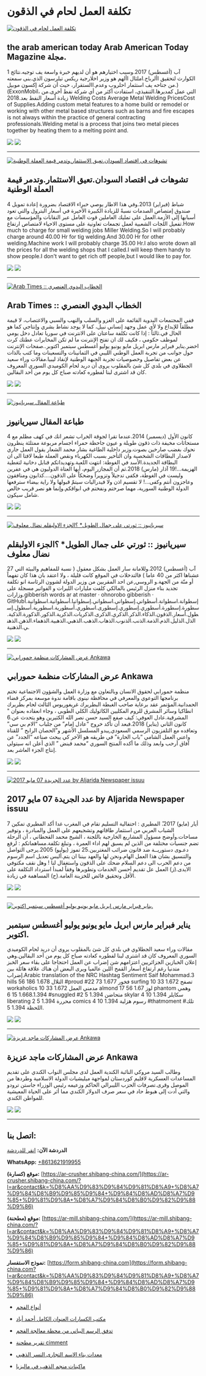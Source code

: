 # تكلفة العمل لحام في الذقون

<a href="https://swt.shibang-china.com/?l=ar&img&k=%D8%AA%D9%83%D9%84%D9%81%D8%A9+%D8%A7%D9%84%D8%B9%D9%85%D9%84+%D9%84%D8%AD%D8%A7%D9%85+%D9%81%D9%8A+%D8%A7%D9%84%D8%B0%D9%82%D9%88%D9%86" target="_blank">![تكلفة العمل لحام في الذقون](http://static.shibang-china.com/all-800x300/758.jpg)</a>

## the arab american today Arab American Today Magazine مجلة.
1 آب (أغسطس) 2017.وسبب اختيارهم هو أن لديهم خبرة واسعة يف توجيه.نتائج الكوارث لتحقيق األرباح.املثال األهم هو وزير اخلارجية ريكس تيلرسون الذي.بنى سمعته من جناحه يف استثمار احلروب وعدم.االستقرار، حيث أن شركة إكسون موبيل.)(ExxonMobil، التي عمل كمديرها.التنفيذي، استفادت أكثر من أي شركة نفط أخرى.من زيادة أسعار النفط بعد.2018 Welding Costs Average Metal Welding PricesCost of Supplies.Adding custom metal features to a home build or remodel or working with other metal based structures such as barns and fire escapes is not always within the practice of general contracting professionals.Welding metal is a process that joins two metal pieces together by heating them to a melting point and.


<a href="https://whatsapp.shibangsoft.com/WhatsApp.php" target="_blank" title="WhatsApp">![](http://static.shibang-china.com/icon/whatsapp.png)</a> <a href="https://swt.shibang-china.com/?l=ar&icon&k=%D8%AA%D9%83%D9%84%D9%81%D8%A9+%D8%A7%D9%84%D8%B9%D9%85%D9%84+%D9%84%D8%AD%D8%A7%D9%85+%D9%81%D9%8A+%D8%A7%D9%84%D8%B0%D9%82%D9%88%D9%86" target="_blank">![](http://static.shibang-china.com/icon/chat-ar.png)</a>

---

<a href="https://swt.shibang-china.com/?l=ar&img&k=%D8%AA%D9%83%D9%84%D9%81%D8%A9+%D8%A7%D9%84%D8%B9%D9%85%D9%84+%D9%84%D8%AD%D8%A7%D9%85+%D9%81%D9%8A+%D8%A7%D9%84%D8%B0%D9%82%D9%88%D9%86" target="_blank">![تشوهات فى اقتصاد السودان.تعيق الاستثمار.وتدمر قيمة العملة الوطنية](http://static.shibang-china.com/all-800x300/1080.jpg)</a>

## تشوهات فى اقتصاد السودان.تعيق الاستثمار.وتدمر قيمة العملة الوطنية
4 شباط (فبراير) 2013.وفي هذا الاطار يوصي خبراء الاقتصاد بضرورة إعادة تمويل صندوق إمتصاص الصدمات نسبةً للزيادة الكبيرة الأخيرة في أسعار البترول والتي تعود أسبابها إلى الأزمة.العمل على تمليك العاملين قوت العامل عبر النقابات والمؤسسات مع تفعيل اللجات الشعبية لعمل تجمعات تعاونية على مستوى الاحياء لامتصاص ارتفاع.How much to charge for small welding jobs Miller Welding.So I will probably charge around 40.00 Hr for tig welding.And 30.00 Hr for other welding.Machine work I will probably charge 35.00 Hr.I also wrote down all the prices for all the welding shops that I called.I will keep them handy to show people.I don&#39;t want to get rich off people,but I would like to pay for.


<a href="https://whatsapp.shibangsoft.com/WhatsApp.php" target="_blank" title="WhatsApp">![](http://static.shibang-china.com/icon/whatsapp.png)</a> <a href="https://swt.shibang-china.com/?l=ar&icon&k=%D8%AA%D9%83%D9%84%D9%81%D8%A9+%D8%A7%D9%84%D8%B9%D9%85%D9%84+%D9%84%D8%AD%D8%A7%D9%85+%D9%81%D9%8A+%D8%A7%D9%84%D8%B0%D9%82%D9%88%D9%86" target="_blank">![](http://static.shibang-china.com/icon/chat-ar.png)</a>

---

<a href="https://swt.shibang-china.com/?l=ar&img&k=%D8%AA%D9%83%D9%84%D9%81%D8%A9+%D8%A7%D9%84%D8%B9%D9%85%D9%84+%D9%84%D8%AD%D8%A7%D9%85+%D9%81%D9%8A+%D8%A7%D9%84%D8%B0%D9%82%D9%88%D9%86" target="_blank">![Arab Times :: الخطاب البدوي العنصري](http://static.shibang-china.com/all-800x300/1281.jpg)</a>

## Arab Times :: الخطاب البدوي العنصري
ففي المجتمعات البدوية القائمة على الغزو والسلب والنهب والسبي والاغتصاب، لا قيمة مطلقاً للإبداع ولا لأي عمل وجهد إنساني نبيل، كما لا يوجد نشاط بشري وإنتاجي كما هو الحال في.ثالثاً : إذا كانت تكلفة ساعتان على الانترنت في سوريا تعادل دخل يومي لموظف حكومي ، فكيف لك ان تفتح الإنترنت ما لم تكن المخابرات عطتك كرت اخضر.يناير فبراير مارس ابريل مايو يونيو يوليو أغسطس سبتمبر اكتوبر..صفحات الإنترنت حول جوانب من تجربة العمل الوطني الليبي في الثمانينات والتسعينات وما كتب بالذات عن بعض تفاصيل وخصوصيات تجربة الجبهة الوطنية لإنقاذ ليبيا.مقالات وراء سعيد الجطلاوي في بلدي كل شئ بالمقلوب يروى أن دريد لحام الكوميدي السوري المعروف كان قد اشترى لبنا لفطوره كعادته صباح كل يوم من أحد البقالين.


<a href="https://whatsapp.shibangsoft.com/WhatsApp.php" target="_blank" title="WhatsApp">![](http://static.shibang-china.com/icon/whatsapp.png)</a> <a href="https://swt.shibang-china.com/?l=ar&icon&k=%D8%AA%D9%83%D9%84%D9%81%D8%A9+%D8%A7%D9%84%D8%B9%D9%85%D9%84+%D9%84%D8%AD%D8%A7%D9%85+%D9%81%D9%8A+%D8%A7%D9%84%D8%B0%D9%82%D9%88%D9%86" target="_blank">![](http://static.shibang-china.com/icon/chat-ar.png)</a>

---

<a href="https://swt.shibang-china.com/?l=ar&img&k=%D8%AA%D9%83%D9%84%D9%81%D8%A9+%D8%A7%D9%84%D8%B9%D9%85%D9%84+%D9%84%D8%AD%D8%A7%D9%85+%D9%81%D9%8A+%D8%A7%D9%84%D8%B0%D9%82%D9%88%D9%86" target="_blank">![طباعة المقال سيريانيوز](http://static.shibang-china.com/all-800x300/273.jpg)</a>

## طباعة المقال سيريانيوز
4 كانون الأول (ديسمبر) 2014.عندما تقرا لجوقة الخراب تشعر انك في كهف مظلم مع مستحاثات مخيفة ذات ذقون طويلة و عيون جاحظة حمراء اجسام مربوعة ممتلئة ينظرون نحوك بغضب صارخين بصوت.وزير داخلية الطاغية بشار محمد الشعار يقول العمل جاري لاصدار البطاقات الشخصية وان التأخير بسبب الكهرباء ونقص العملة طبعا لافتا الى ان البطاقة الجديدة.الأسد في الغوطة: انتهت اللعبة.وتهديداتكم قنابل دخانية لتغطية الهزيمة…!19 آذار (مارس) 2018.ثم أن المجازر اليوم، أيها العتاة الدوليون هي في عفرين وليست في الغوطة، فكفى تدجيلاً وتزويراً وضحكاً على الذقون….كذابون ومنافقون وعاجزون أنتم وكفى…! لا تقسيم اذن ولا فيدراليات سيتمّ قبولها ولا راية بيضاء سترفعها الدولة الوطنية السورية، مهما صرختم ونفختم في ابواقكم.وإنما هو نصر قريب خالص شامل سيكون.


<a href="https://whatsapp.shibangsoft.com/WhatsApp.php" target="_blank" title="WhatsApp">![](http://static.shibang-china.com/icon/whatsapp.png)</a> <a href="https://swt.shibang-china.com/?l=ar&icon&k=%D8%AA%D9%83%D9%84%D9%81%D8%A9+%D8%A7%D9%84%D8%B9%D9%85%D9%84+%D9%84%D8%AD%D8%A7%D9%85+%D9%81%D9%8A+%D8%A7%D9%84%D8%B0%D9%82%D9%88%D9%86" target="_blank">![](http://static.shibang-china.com/icon/chat-ar.png)</a>

---

<a href="https://swt.shibang-china.com/?l=ar&img&k=%D8%AA%D9%83%D9%84%D9%81%D8%A9+%D8%A7%D9%84%D8%B9%D9%85%D9%84+%D9%84%D8%AD%D8%A7%D9%85+%D9%81%D9%8A+%D8%A7%D9%84%D8%B0%D9%82%D9%88%D9%86" target="_blank">![سيريانيوز :: ثورتي على جمال الطويل* ؟الجزء الاولبقلم نضال معلوف](http://static.shibang-china.com/all-800x300/1449.jpg)</a>

## سيريانيوز :: ثورتي على جمال الطويل* ؟الجزء الاولبقلم نضال معلوف
27 آب (أغسطس) 2012.وللامانة سار العمل بشكل معقول ( نسبة للمفاهيم والبيئة التي عشناها اكثر من 40 عاما ) فالتدخلات في الموقع كانت قليلة ، ولا اعتقد بان هذا كان تفهماً أو منّة من الجهة.و الروسي,عن احد المقربين من وزير الدولة لشوون الرئاسة انو تكلفة تجديد بناء منزل الرئيس بالمالكي كلفت مليارات الليرات و الفواتير مسجلة على وزارات.gibberish words ar at master · ohnorobo gibberish · GitHubإسطوانة.اسطوانة.أسطواني.إسطواني.اسطواني.إسطوانيا.أسطوانية.اسطوانية.أسطورة.إسطورة.أسطوري.إسطوري.إسطورى.اسطوري.أسطورية.اسطورية.أسطول.إسطول.أسعار.الذقون.الذكاء.الذكر.الذكري.الذكرى.الذكريات.الذكرية.الذكور.الذكورة.الذكية.الذل.الذليل.الذم.الذمة.الذنب.الذنوب.الذهاب.الذهب.الذهبي.الذهبية.الذهماء.الذهن.الذهني.الذهنية.


<a href="https://whatsapp.shibangsoft.com/WhatsApp.php" target="_blank" title="WhatsApp">![](http://static.shibang-china.com/icon/whatsapp.png)</a> <a href="https://swt.shibang-china.com/?l=ar&icon&k=%D8%AA%D9%83%D9%84%D9%81%D8%A9+%D8%A7%D9%84%D8%B9%D9%85%D9%84+%D9%84%D8%AD%D8%A7%D9%85+%D9%81%D9%8A+%D8%A7%D9%84%D8%B0%D9%82%D9%88%D9%86" target="_blank">![](http://static.shibang-china.com/icon/chat-ar.png)</a>

---

<a href="https://swt.shibang-china.com/?l=ar&img&k=%D8%AA%D9%83%D9%84%D9%81%D8%A9+%D8%A7%D9%84%D8%B9%D9%85%D9%84+%D9%84%D8%AD%D8%A7%D9%85+%D9%81%D9%8A+%D8%A7%D9%84%D8%B0%D9%82%D9%88%D9%86" target="_blank">![عرض المشاركات منظمة حمورابي Ankawa](http://static.shibang-china.com/all-800x300/1033.jpg)</a>

## عرض المشاركات منظمة حمورابي Ankawa
منظمة حمورابي لحقوق الانسان وبالتعاون مع وزارة العمل والشؤون الاجتماعية تختم برنامجها التوعوي والمعرفي في محافظة نينوى باقامة ندوة موسعة بمركز قضاء الحمدانية.المؤتمر عقد برعاية صاحب الغبطة البطريرك غريغوريوس الثالث لحام بطريرك انطاكيا وسائر المشرق للروم المكليين الكاثوليك الكلي الطوبى ، وجاء انعقاده بعنوان &quot; المشرقية.عادل العوفي: كيف صفع السيد حسن نصر الله الكثيرين وهو يتحدث عن.6 كانون الثاني (يناير) 2018.فبعد أن تأكد خروج “عادل إمام” من جلباب “الام بي سي” وتعاقده مع التلفزيون الرسمي السعودي,يبدو المسلسل الأشهر و”الحصان الرابح ” للقناة واعني العمل الشامي “باب الحارة” في طريقه هو الآخر كي يبحث صناعه “الجدد” عن آفاق أرحب وابعد وذلك ما أكده المنتج السوري “محمد قبنض ” الذي أعلن انه سيتولى إنتاج الجزء العاشر بعد.


<a href="https://whatsapp.shibangsoft.com/WhatsApp.php" target="_blank" title="WhatsApp">![](http://static.shibang-china.com/icon/whatsapp.png)</a> <a href="https://swt.shibang-china.com/?l=ar&icon&k=%D8%AA%D9%83%D9%84%D9%81%D8%A9+%D8%A7%D9%84%D8%B9%D9%85%D9%84+%D9%84%D8%AD%D8%A7%D9%85+%D9%81%D9%8A+%D8%A7%D9%84%D8%B0%D9%82%D9%88%D9%86" target="_blank">![](http://static.shibang-china.com/icon/chat-ar.png)</a>

---

<a href="https://swt.shibang-china.com/?l=ar&img&k=%D8%AA%D9%83%D9%84%D9%81%D8%A9+%D8%A7%D9%84%D8%B9%D9%85%D9%84+%D9%84%D8%AD%D8%A7%D9%85+%D9%81%D9%8A+%D8%A7%D9%84%D8%B0%D9%82%D9%88%D9%86" target="_blank">![عدد الجريدة 07 مايو 2017 by Aljarida Newspaper issuu](http://static.shibang-china.com/all-800x300/1150.jpg)</a>

## عدد الجريدة 07 مايو 2017 by Aljarida Newspaper issuu
7 أيار (مايو) 2017.ً المطيري : احتفالية التسليم تقام في المغرب غدا أكد المطيري تمكين الشباب العربي من استثمار طاقاتهم وتشجيعهم على العمل والمبادرة ، وتوفير مساحات.وأوضح مسؤول المشاريع الخارجية باللجنة ، الشيخ محمد القحطاني ، أن الرحلة تضم جنسيات مختلفة من الذين لم يسبق لهم اداء العمرة ، وتبلغ تكلفة.مساهماتكم : لرفع دعـوى دستوريــة ضد قانون ضرائب المغتربين.25 تموز (يوليو) 2005.يرجى التواصل والتنسيق بشان هذا العمل الهام.ونحن لها والعهد بيننا ان يتم.أليس تعديل اسم الرسوم من دعم الحرب الى دعم السلام ضحك على الذقون واستغفال لنا ! وهل نقف مكتوفي الايدى.(ز) العمل عل تقديم أحسن الخدمات وتطويرها وفقاً لمبدأ استرداد التكلفة على الأقل وتحقيق فائض للخزينة العامة.(ح) المساهمة في زيادة.


<a href="https://whatsapp.shibangsoft.com/WhatsApp.php" target="_blank" title="WhatsApp">![](http://static.shibang-china.com/icon/whatsapp.png)</a> <a href="https://swt.shibang-china.com/?l=ar&icon&k=%D8%AA%D9%83%D9%84%D9%81%D8%A9+%D8%A7%D9%84%D8%B9%D9%85%D9%84+%D9%84%D8%AD%D8%A7%D9%85+%D9%81%D9%8A+%D8%A7%D9%84%D8%B0%D9%82%D9%88%D9%86" target="_blank">![](http://static.shibang-china.com/icon/chat-ar.png)</a>

---

<a href="https://swt.shibang-china.com/?l=ar&img&k=%D8%AA%D9%83%D9%84%D9%81%D8%A9+%D8%A7%D9%84%D8%B9%D9%85%D9%84+%D9%84%D8%AD%D8%A7%D9%85+%D9%81%D9%8A+%D8%A7%D9%84%D8%B0%D9%82%D9%88%D9%86" target="_blank">![يناير فبراير مارس ابريل مايو يونيو يوليو أغسطس سبتمبر اكتوبر.](http://static.shibang-china.com/all-800x300/292.jpg)</a>

## يناير فبراير مارس ابريل مايو يونيو يوليو أغسطس سبتمبر اكتوبر.
مقالات وراء سعيد الجطلاوي في بلدي كل شئ بالمقلوب يروى أن دريد لحام الكوميدي السوري المعروف كان قد اشترى لبنا لفطوره كعادته صباح كل يوم من أحد البقالين.وهي إعلان الخبازين الجزائريين اعتزامهم شن إضراب عن العمل احتجاجا على بقاء سعر الخبز متدنيا رغم ارتفاع أسعار القمح اللين عالميا ويرى البعض أن هناك علاقة هائلة بين إضراب.Arabic translation of the NRC Hashtag Sentiment Saif Mohammad.3 hills التلال 1.678 186 56 #proud #فخور 1.677 73 22 surfing تصفح 1.672 33 10 workaholics مدمني العمل 1.672 33 10 almond لوز 1.67 56 17 phantom وهمي 1.668.1.394 15 6 #snuggled #متحاضن 1.394 5 2 skylar سكايلر 1.394 10 4 liberating محررة 1.394 5 2 comics رسوم هزلية 1.394 10 4 #thatmoment #تلك اللحظة 1.394 5.


<a href="https://whatsapp.shibangsoft.com/WhatsApp.php" target="_blank" title="WhatsApp">![](http://static.shibang-china.com/icon/whatsapp.png)</a> <a href="https://swt.shibang-china.com/?l=ar&icon&k=%D8%AA%D9%83%D9%84%D9%81%D8%A9+%D8%A7%D9%84%D8%B9%D9%85%D9%84+%D9%84%D8%AD%D8%A7%D9%85+%D9%81%D9%8A+%D8%A7%D9%84%D8%B0%D9%82%D9%88%D9%86" target="_blank">![](http://static.shibang-china.com/icon/chat-ar.png)</a>

---

<a href="https://swt.shibang-china.com/?l=ar&img&k=%D8%AA%D9%83%D9%84%D9%81%D8%A9+%D8%A7%D9%84%D8%B9%D9%85%D9%84+%D9%84%D8%AD%D8%A7%D9%85+%D9%81%D9%8A+%D8%A7%D9%84%D8%B0%D9%82%D9%88%D9%86" target="_blank">![عرض المشاركات ماجد عزيزة Ankawa](http://static.shibang-china.com/all-800x300/1530.jpg)</a>

## عرض المشاركات ماجد عزيزة Ankawa
وطالب السيد مروكي النائبة الكندية العمل لدى مجلس النواب الكندي على تقديم المساعدات العسكرية لاقليم كوردستان لمواجهة ميليشيات الدولة الاسلامية وطردها من الموصل وقرى.تصرفات الحزب الليبرالي الحاكم وزعيمه رئيس الوزراء جاستن ترودو والتي أدت إلى هبوط حاد في سعر صرف الدولار الكندي مما أثر على الحياة المعيشية للمواطن الكندي.

<a href="https://whatsapp.shibangsoft.com/WhatsApp.php" target="_blank" title="WhatsApp">![](http://static.shibang-china.com/icon/whatsapp.png)</a> <a href="https://swt.shibang-china.com/?l=ar&icon&k=%D8%AA%D9%83%D9%84%D9%81%D8%A9+%D8%A7%D9%84%D8%B9%D9%85%D9%84+%D9%84%D8%AD%D8%A7%D9%85+%D9%81%D9%8A+%D8%A7%D9%84%D8%B0%D9%82%D9%88%D9%86" target="_blank">![](http://static.shibang-china.com/icon/chat-ar.png)</a>

---
## اتصل بنا:

**الدردشة الآن:** [انقر للدردشة](https://swt.shibang-china.com?l=ar&contact&k=%D8%AA%D9%83%D9%84%D9%81%D8%A9+%D8%A7%D9%84%D8%B9%D9%85%D9%84+%D9%84%D8%AD%D8%A7%D9%85+%D9%81%D9%8A+%D8%A7%D9%84%D8%B0%D9%82%D9%88%D9%86)

**WhatsApp:**  [+8613621919955](https://whatsapp.shibangsoft.com/WhatsApp.php)

**موقع (كسارة):** [https://ar-crusher.shibang-china.com/](https://ar-crusher.shibang-china.com/?l=ar&contact&k=%D8%AA%D9%83%D9%84%D9%81%D8%A9+%D8%A7%D9%84%D8%B9%D9%85%D9%84+%D9%84%D8%AD%D8%A7%D9%85+%D9%81%D9%8A+%D8%A7%D9%84%D8%B0%D9%82%D9%88%D9%86)

**موقع (مطحنة):** [https://ar-mill.shibang-china.com/](https://ar-mill.shibang-china.com/?l=ar&contact&k=%D8%AA%D9%83%D9%84%D9%81%D8%A9+%D8%A7%D9%84%D8%B9%D9%85%D9%84+%D9%84%D8%AD%D8%A7%D9%85+%D9%81%D9%8A+%D8%A7%D9%84%D8%B0%D9%82%D9%88%D9%86)

**نموذج الاستفسار:** [https://form.shibang-china.com](https://form.shibang-china.com?l=ar&contact&k=%D8%AA%D9%83%D9%84%D9%81%D8%A9+%D8%A7%D9%84%D8%B9%D9%85%D9%84+%D9%84%D8%AD%D8%A7%D9%85+%D9%81%D9%8A+%D8%A7%D9%84%D8%B0%D9%82%D9%88%D9%86)

* [أنواع الفحم](../22/%D8%A3%D9%86%D9%88%D8%A7%D8%B9%20%D8%A7%D9%84%D9%81%D8%AD%D9%85.md)

* [مكتب الكسارات العنوان الكامل أحمد أباد](../22/%D9%85%D9%83%D8%AA%D8%A8%20%D8%A7%D9%84%D9%83%D8%B3%D8%A7%D8%B1%D8%A7%D8%AA%20%D8%A7%D9%84%D8%B9%D9%86%D9%88%D8%A7%D9%86%20%D8%A7%D9%84%D9%83%D8%A7%D9%85%D9%84%20%D8%A3%D8%AD%D9%85%D8%AF%20%D8%A3%D8%A8%D8%A7%D8%AF.md)

* [تدفق الرسم البياني من محطة معالجة الفحم](../25/%D8%AA%D8%AF%D9%81%D9%82%20%D8%A7%D9%84%D8%B1%D8%B3%D9%85%20%D8%A7%D9%84%D8%A8%D9%8A%D8%A7%D9%86%D9%8A%20%D9%85%D9%86%20%D9%85%D8%AD%D8%B7%D8%A9%20%D9%85%D8%B9%D8%A7%D9%84%D8%AC%D8%A9%20%D8%A7%D9%84%D9%81%D8%AD%D9%85.md)

* [تقرير مطحنة cimment](../22/%D8%AA%D9%82%D8%B1%D9%8A%D8%B1%20%D9%85%D8%B7%D8%AD%D9%86%D8%A9%20cimment.md)

* [معدات بناء الاسم التجارى النسر الذهبي](../21/%D9%85%D8%B9%D8%AF%D8%A7%D8%AA%20%D8%A8%D9%86%D8%A7%D8%A1%20%D8%A7%D9%84%D8%A7%D8%B3%D9%85%20%D8%A7%D9%84%D8%AA%D8%AC%D8%A7%D8%B1%D9%89%20%D8%A7%D9%84%D9%86%D8%B3%D8%B1%20%D8%A7%D9%84%D8%B0%D9%87%D8%A8%D9%8A.md)

* [ماكينات منجم الذهب في ماليزيا](../24/%D9%85%D8%A7%D9%83%D9%8A%D9%86%D8%A7%D8%AA%20%D9%85%D9%86%D8%AC%D9%85%20%D8%A7%D9%84%D8%B0%D9%87%D8%A8%20%D9%81%D9%8A%20%D9%85%D8%A7%D9%84%D9%8A%D8%B2%D9%8A%D8%A7.md)
